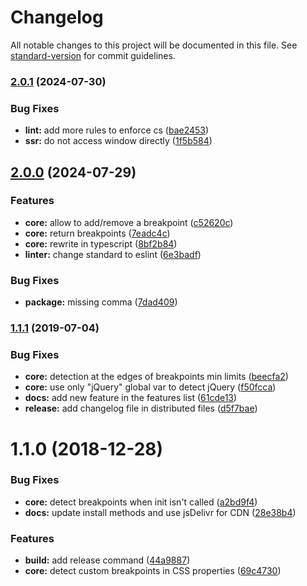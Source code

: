 # Changelog

All notable changes to this project will be documented in this file. See [standard-version](https://github.com/conventional-changelog/standard-version) for commit guidelines.

### [2.0.1](https://github.com/Johann-S/bs-breakpoints/compare/v2.0.0...v2.0.1) (2024-07-30)


### Bug Fixes

* **lint:** add more rules to enforce cs ([bae2453](https://github.com/Johann-S/bs-breakpoints/commit/bae2453284f834db692c99790c8355ae01aa5f78))
* **ssr:** do not access window directly ([1f5b584](https://github.com/Johann-S/bs-breakpoints/commit/1f5b584069cde2afd334dd4b0d8221ad5165d516))

## [2.0.0](https://github.com/Johann-S/bs-breakpoints/compare/v1.1.1...v2.0.0) (2024-07-29)


### Features

* **core:** allow to add/remove a breakpoint ([c52620c](https://github.com/Johann-S/bs-breakpoints/commit/c52620cfb8e59fb9b9896b5d16a12518022ec490))
* **core:** return breakpoints ([7eadc4c](https://github.com/Johann-S/bs-breakpoints/commit/7eadc4cf5560cf0688a31064fb9c65f52e5b0887))
* **core:** rewrite in typescript ([8bf2b84](https://github.com/Johann-S/bs-breakpoints/commit/8bf2b8455ee66acffb67d5b2a05677d84923360c))
* **linter:** change standard to eslint ([6e3badf](https://github.com/Johann-S/bs-breakpoints/commit/6e3badf6fceb1449b67a3e78f6fb2fe21849f74f))


### Bug Fixes

* **package:** missing comma ([7dad409](https://github.com/Johann-S/bs-breakpoints/commit/7dad4096f5bfe381e1e3a3593c5fcd5ecfd395bc))

### [1.1.1](https://github.com/Johann-S/bs-breakpoints/compare/v1.1.0...v1.1.1) (2019-07-04)


### Bug Fixes

* **core:** detection at the edges of breakpoints min limits ([beecfa2](https://github.com/Johann-S/bs-breakpoints/commit/beecfa2))
* **core:** use only "jQuery" global var to detect jQuery ([f50fcca](https://github.com/Johann-S/bs-breakpoints/commit/f50fcca))
* **docs:** add new feature in the features list ([61cde13](https://github.com/Johann-S/bs-breakpoints/commit/61cde13))
* **release:** add changelog file in distributed files ([d5f7bae](https://github.com/Johann-S/bs-breakpoints/commit/d5f7bae))



<a name="1.1.0"></a>
# 1.1.0 (2018-12-28)


### Bug Fixes

* **core:** detect breakpoints when init isn't called ([a2bd9f4](https://github.com/Johann-S/bs-breakpoints/commit/a2bd9f4))
* **docs:** update install methods and use jsDelivr for CDN ([28e38b4](https://github.com/Johann-S/bs-breakpoints/commit/28e38b4))


### Features

* **build:** add release command ([44a9887](https://github.com/Johann-S/bs-breakpoints/commit/44a9887))
* **core:** detect custom breakpoints in CSS properties ([69c4730](https://github.com/Johann-S/bs-breakpoints/commit/69c4730))

